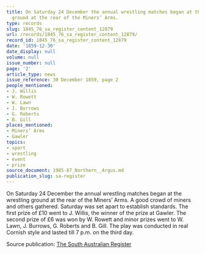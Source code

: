 ```yaml
---
title: On Saturday 24 December the annual wrestling matches began at the wrestling
  ground at the rear of the Miners’ Arms.
type: records
slug: 1845_76_sa_register_content_12879
url: /records/1845_76_sa_register_content_12879/
record_id: 1845_76_sa_register_content_12879
date: '1859-12-30'
date_display: null
volume: null
issue_number: null
page: '2'
article_type: news
issue_reference: 30 December 1859, page 2
people_mentioned:
- J. Willis
- W. Rowett
- W. Lawn
- J. Burrows
- G. Roberts
- B. Gill
places_mentioned:
- Miners’ Arms
- Gawler
topics:
- sport
- wrestling
- event
- prize
source_document: 1985-87_Northern__Argus.md
publication_slug: sa-register
---
```


On Saturday 24 December the annual wrestling matches began at the wrestling ground at the rear of the Miners’ Arms.  A good crowd of miners and others gathered.  Saturday was set apart to establish standards.  The first prize of £10 went to J. Willis, the winner of the prize at Gawler.  The second prize of £6 was won by W. Rowett and minor prizes went to W. Lawn, J. Burrows, G. Roberts and B. Gill.  The play was conducted in real Cornish style and lasted till 7 p.m. on the third day.

Source publication: [The South Australian Register](/publications/sa-register/)
